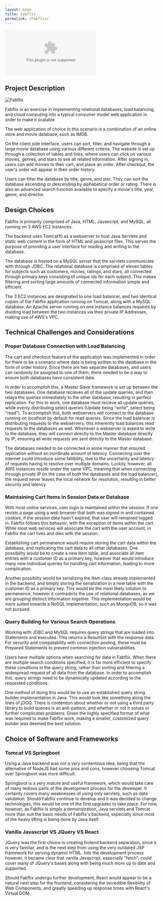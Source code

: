 ```yaml
---
layout: page
title: Fabflix 
permalink: /Fabflix/
---
```


![Fabflix Demo](122bbread.com)

## Project Description

![Fabflix](/FabFlix.png)

Fabflix is an exercise in implementing relational databases, load balancing,
and cloud computing into a typical consumer model web application in order to
make it scalable.

The web application of choice in this scenario is a combination of an online
store and movie database, such as IMDB.

On the client side interface, users can sort, filter, and navigate through
a large movie database using various different criteria. The website is set up
through a collection of tables and links, where users can click on various
movies, genres, and stars to see all related information. After signing in,
users can add movies to their cart, and place an order. After checkout, the
user's order will appear in their order history.

Users can filter the database by title, genre, and star. They can sort the
database ascending or descending by alphabetical order or rating. There is also
an advanced search function available to specify a movie's title, year, genre,
and director.

## Design Choices

Fabflix is primarily comprised of Java, HTML, Javascript, and MySQL, all
running on 3 AWS EC2 instances.

The backend uses Tomcat10 as a webserver to host Java Servlets and static web
content in the form of HTML and javascript files. This serves the purpose of
providing a user interface for reading and writing to the database. 

The database is hosted on a MySQL server that the servlets communicate with
through JDBC. The relational database is comprised of eleven tables for
subjects such as customers, movies, ratings, and stars, all connected through
primary keys consisting of unique ids for each subject. This makes filtering
and sorting large amounts of connected information simple and efficient. 

The 3 EC2 instances are designated to one load balancer, and two identical
copies of the Fabflix application running on Tomcat, along with a MySQL
database. An Apache server running on one instance balances requests by
dividing load between the two instances via their private IP Addresses, making
use of AWS's VPC.

## Technical Challenges and Considerations

### Proper Database Connection with Load Balancing

The cart and checkout feature of the application was implemented in order for
there to be a scenario where data is being written to the database in the form
of order history. Since there are two separate databases, and users can
randomly be assigned to one of them, there needed to be a way to ensure both
databases have consistent data.

In order to accomplish this, a Master Slave framework is set up between the two
databases. One database recieves all of the update queries, and then relays the
queries immediately to the other database, resulting in perfect replication.
For this to work, one database must recieve all update queries, while evenly
distributing select queries (Update being "write", select being "read"). To
accomplish this, both webservers will connect to the database running on
localhost by default for read queries. Since the load balancer is distributing
requests to the webservers, this inherently load balances read requests to the
databases as well. Whenever a webserver is asked to write to the database, they
will connect directly to the Master database directly by IP, ensuring all write
requests are sent directly to the Master database.

The databases needed to be connected in some manner that ensured replication
without an inordinate amount of latency. Connecting over the internet could
introduce some fallibility, due to the uncertainty and latency of requests
having to resolve over multiple domains. Luckily, however, all AWS instances
reside under the same VPC, meaning that when connecting through private IP (in
the case of both the databases and the load balancer), the request never leaves
the local network for resolution, resulting in better security and latency.

### Maintaining Cart Items in Session Data or Database

With most online services, user login is maintained within the session. If one
revists a page using a web browser that both was signed in and contained
cookies, if the session data hasn't expired, that user will remained logged in.
Fabflix follows this behavior, with the exception of items within the cart.
While most web services will associate the cart with the user account, in
Fabflix the cart lives and dies with the session.

Establishing cart permanence would require storing the cart data within the
database, and replicating the cart data to all other databases. One possibility
would be to create a new Item table, and associate all item entries with
a customer ID as a primary key, however that would introduce many new
individual queries for handling cart information, leading to more complication.

Another possibilty would be serializing the Item class already implemented in
the backend, and simply storing the serialization in a new table with the
customer ID as a primary key. This would be the most likely solution to
permanence, however it contradicts the use of relational databases, as we are
grouping distinct information together. This implementation would be more
suited towards a NoSQL implementation, such as MongoDB, so it was not pursued.

### Query Building for Various Search Operations

Working with JDBC and MySQL requires query strings that are loaded into
Statements and executed. This returns a ResultSet with the response data. For
security and compatability with connection pooling, these must be Prepared
Statements to prevent common injection vulnerabilities.

Users have multiple options when searching for data in Fabflix. When there are
multiple search conditions specified, it is far more efficient to specify these
conditions in the query string, rather than sorting and filtering a widespread
request of all data from the database. In order to accomplish this, query
strings need to be dynamically updated according to the requested conditions.

One method of doing this would be to use an established query string builder
implementation in Java. This would look like something along the lines of jOOQ.
There is contention about whether or not using a third party library to build
queries is an anti-pattern, and whether or not it solves or further complicates
problems. Given the highly specified format of what was required to make
Fabflix work, making a smaller, customized query builder was deemed the best
solution.

## Choice of Software and Frameworks

### Tomcat VS Springboot

Using a Java backend was not a very contentious idea, being that the
alternative of NodeJS had some pros and cons, however choosing Tomcat over
Springboot was more difficult.

Springboot is a very mature and useful framework, which would take care of many
tedious parts of the development process for the developer. It certainly covers
many weaknesses of using only servlets, such as data validation. Should Fabflix
continue to develop and it was decided to change technologies, this would be
one of the first upgrades to take place. For now, however, as Fabflix is simply
a demonstration, Java servlets and Tomcat more than suit the basic needs of
Fabflix's backend, especially since most of the heavy lifting is being done by
Java itself.

### Vanilla Javascript VS JQuery VS React

JQuery was the first choice in creating frotend backend separation, since it is
very familiar, and is the next step from using the very outdated JSP framework
for serving dynamic HTML. Into the development process however, it became clear
that vanilla Javascript, especially "fetch", could cover many of JQuery's bases
along with being much more up to date and supported.

Should Fabflix undergo further development, React would appear to be a natural
next step for the frontend, considering the incredible flexibility of Web
Components, and greatly speeding up response times with React's Virtual DOM.









